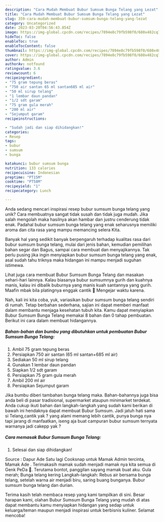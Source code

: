 ```yaml
---
description: "Cara Mudah Membuat Bubur Sumsum Bunga Telang yang Lezat"
title: "Cara Mudah Membuat Bubur Sumsum Bunga Telang yang Lezat"
slug: 359-cara-mudah-membuat-bubur-sumsum-bunga-telang-yang-lezat
category: Uncategorized
date: 2023-03-20T04:56:43.854Z
image: https://img-global.cpcdn.com/recipes/7894e8c79fb598f0/680x482cq70/bubur-sumsum-bunga-telang-foto-resep-utama.jpg
hideToc: false
enableToc: true
enableTocContent: false
thumbnail: https://img-global.cpcdn.com/recipes/7894e8c79fb598f0/680x482cq70/bubur-sumsum-bunga-telang-foto-resep-utama.jpg
cover: https://img-global.cpcdn.com/recipes/7894e8c79fb598f0/680x482cq70/bubur-sumsum-bunga-telang-foto-resep-utama.jpg
author: Admin
authorAv: notfound
ratingvalue: 3.6
reviewcount: 6
recipeingredient:
- "75 gram tepung beras"
- "750 air santan 65 ml santan685 ml air"
- "50 ml sirup telang"
- "1 lembar daun pandan"
- "1/2 sdt garam"
- "75 gram gula merah"
- "200 ml air"
- "Sejumput garam"
recipeinstructions:

- "Sudah jadi dan siap dihidangkan!"
categories:
- Resep
tags:
- bubur
- sumsum
- bunga

katakunci: bubur sumsum bunga 
nutrition: 133 calories
recipecuisine: Indonesian
preptime: "PT15M"
cooktime: "PT58M"
recipeyield: "1"
recipecategory: Lunch

---
```





Anda sedang mencari inspirasi resep bubur sumsum bunga telang yang unik? Cara membuatnya sangat tidak susah dan tidak juga mudah. Jika salah mengolah maka hasilnya akan hambar dan justru cenderung tidak enak. Padahal bubur sumsum bunga telang yang enak seharusnya memiliki aroma dan cita rasa yang mampu memancing selera Kita.





Banyak hal yang sedikit banyak berpengaruh terhadap kualitas rasa dari bubur sumsum bunga telang, mulai dari jenis bahan, kemudian pemilihan bahan segar dan Bagus, sampai cara membuat dan menyajikannya. Tak perlu pusing jika ingin menyiapkan bubur sumsum bunga telang yang enak,      asal sudah tahu triknya maka hidangan ini mampu menjadi suguhan istimewa.














Lihat juga cara membuat Bubur Sumsum Bunga Telang dan masakan sehari-hari lainnya. Kalau biasanya bubur sumsumnya gurih dan kuahnya manis, kalau ini dibalik buburnya yang manis kuah santannya yang gurih. Maafin mbak bila platingnya enggak cantik 🤭 Mengejar waktu karena.






Nah, kali ini kita coba, yuk, variasikan bubur sumsum bunga telang sendiri di rumah. Tetap berbahan sederhana, sajian ini dapat memberi manfaat dalam membantu menjaga kesehatan tubuh kita. Kamu dapat menyiapkan Bubur Sumsum Bunga Telang memakai 8 bahan dan 0 tahap pembuatan. Berikut ini cara dalam membuat hidangannya.

<!--inarticleads1-->

##### Bahan-bahan dan bumbu yang dibutuhkan untuk pembuatan Bubur Sumsum Bunga Telang:

1. Ambil 75 gram tepung beras
1. Persiapkan 750 air santan (65 ml santan+685 ml air)
1. Sediakan 50 ml sirup telang
1. Gunakan 1 lembar daun pandan
1. Siapkan 1/2 sdt garam
1. Persiapkan 75 gram gula merah
1. Ambil 200 ml air
1. Persiapkan Sejumput garam


Jika bumbu diberi tambahan bunga telang maka. Bahan-bahannya juga bisa anda beli di pasar tradisional, supermarket ataupun minimarket terdekat. Anda cukup ikuti bahan dan langkah-langkah yang sudah kami berikan di bawah ini hendaknya dapat membuat Bubur Sumsum. Jadi jatuh hati sama si Telang,cantik yak ? yang alami memang lebih cantik, punya bunga nya tapi jarang di manfaatkan, iseng aja buat campuran bubur sumsum ternyata warnanya jadi cakepp yak ? 

<!--inarticleads2-->

##### Cara memasak Bubur Sumsum Bunga Telang:


1. Selesai dan siap dihidangkan!

Source : Dapur Ade Satu lagi Cooksnap untuk Mamak Admin tercinta, Mamak Ade ️. Terimakasih mamak sudah menjadi mamak nya kita semua di Genk PeDa 🥰. Terutama bontot, panggilan sayang mamak buat aku. Gula merah; Bunga telang kering Langkah-langkah: Rebus air bersama bunga telang, setelah warna air menjadi biru, saring buang bunganya. Bubur sumsum bunga telang dan durian. 

Terima kasih telah membaca resep yang kami tampilkan di sini. Besar harapan kami, olahan Bubur Sumsum Bunga Telang yang mudah di atas dapat membantu kamu menyiapkan hidangan yang sedap untuk keluarga/teman maupun menjadi inspirasi untuk berbisnis kuliner. Selamat mencoba!
